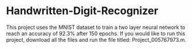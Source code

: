 # Handwritten-Digit-Recognizer
This project uses the MNIST dataset to train a two layer neural network to reach an accuracy of 92.3% after 150 epochs. If you would like to run this project, download all the files and run the file titled: Project_005767973.m.
